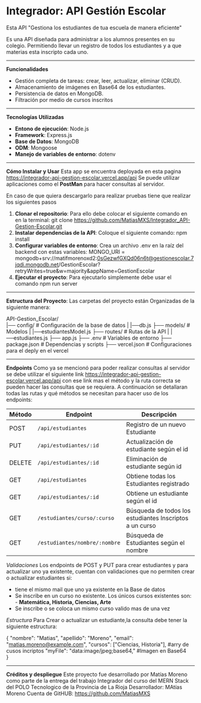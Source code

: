 # Integrador: API Gestión Escolar
Esta API "Gestiona los estudiantes de tua escuela de manera eficiente"

Es una API diseñada para administrar a los alumnos presentes en su colegio. Permitiendo llevar un registro de todos los estudiantes y a que materias esta inscripto cada uno.
___________________________________________________________________________________
**Funcionalidades**
- Gestión completa de tareas: crear, leer, actualizar, eliminar (CRUD).
- Almacenamiento de imágenes en Base64 de los estudiantes.
- Persistencia de datos en MongoDB.
- Filtración por medio de cursos inscritos
___________________________________________________________________________________
**Tecnologías Utilizadas**
- **Entono de ejecución**: Node.js
- **Framework**: Express.js
- **Base de Datos**: MongoDB
- **ODM**: Mongoose
- **Manejo de variables de entorno**: dotenv
___________________________________________________________________________________
**Cómo Instalar y Usar**
Esta app se encuentra deployada en esta pagina
https://integrador-api-gestion-escolar.vercel.app/api 
Se puede utilizar aplicaciones como el **PostMan** para hacer consultas al servidor.

En caso de que quiera descargarlo para realizar pruebas tiene que realizar los siguientes pasos
1. **Clonar el repositorio**: Para ello debe colocar el siguiente comando en en la terminal:
   git clone https://github.com/MatiasMXS/Integrador_API-Gestion-Escolar.git
2. **Instalar dependencias de la API**: Coloque el siguiente comando:
   npm install
3. **Configurar variables de entorno**: Crea un archivo .env en la raíz del backend con estas variables:
   MONGO_URI = mongodb+srv://matifmorenoxd2:0sGezwfGXQd06n6t@gestionescolar.7jqdi.mongodb.net/GestionEscolar?retryWrites=true&w=majority&appName=GestionEscolar
4. **Ejecutar el proyecto**: Para ejecutarlo simplemente debe usar el comando
   npm run server
___________________________________________________________________________________
**Estructura del Proyecto**:
Las carpetas del proyecto están Organizadas de la siguiente manera:

API-Gestion_Escolar/  
|── config/         # Configuración de la base de datos
|   |──db.js
├── models/         # Modelos
|   |──estudiantesModel.js
├── routes/         # Rutas de la API
|   |──estudiantes.js
├── app.js
├── .env            # Variables de entorno
├── package.json    # Dependencias y scripts
├── vercel.json     # Configuraciones para el deply en el vercel

___________________________________________________________________________________
**Endpoints**
Como ya se mencionó para poder realizar consultas al servidor se debe utilizar el siguiente link
https://integrador-api-gestion-escolar.vercel.app/api
con ese link mas el método y la ruta correcta se pueden hacer las consultas que se requiera. A continuación se detallaran todas las rutas y qué métodos se necesitan para hacer uso de los endpoints:

| Método | Endpoint | Descripción |
| --- | --- | --- |
| POST | `/api/estudiantes` | Registro de un nuevo Estudiante |
| PUT | `/api/estudiantes/:id` | Actualización de estudiante según el id |
| DELETE | `/api/estudiantes/:id` | Eliminación de estudiante según id |
| GET | `/api/estudiantes` | Obtiene todas los Estudiantes registrado |
| GET | `/api/estudiantes/:id` | Obtiene un estudiante según el id  |
| GET | `/estudiantes/curso/:curso` | Búsqueda de todos los estudiantes Inscriptos a un curso |
| GET | `/estudiantes/nombre/:nombre` | Búsqueda de Estudiantes según el nombre |

*Validaciones*
Los endpoints de POST y PUT para crear estudiantes y para actualizar uno ya existente, cuentan con validaciones que no permiten crear o actualizar estudiantes si:
- tiene el mismo mail que uno ya existente en la Base de datos
- Se inscribe en un curso no existente. Los únicos cursos existentes son: - **Matemática, Historia, Ciencias, Arte**
- Se inscribe o se coloca un mismo curso valido mas de una vez

*Estructura*
Para Crear o actualizar un estudiante,la consulta debe tener la siguiente estructura:

{
  "nombre": "Matias",
  "apellido": "Moreno",
  "email": "matias.moreno@example.com",
  "cursos": ["Ciencias, Historia"],      #arry de cusos incriptos
  "myFile": "data:image/jpeg;base64,"    #Imagen en Base64    
}

___________________________________________________________________________________

**Créditos y despliegue**
Este proyecto fue desarrollado por Matías Moreno como parte de la entrega del trabajo Integrador del curso del MERN Stack del POLO Tecnologico de la Provincia de La Rioja
Desarrollador: MAtías Moreno
Cuenta de GitHUB: https://github.com/MatiasMXS



